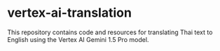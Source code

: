 # vertex-ai-translation
This repository contains code and resources for translating Thai text to English using the Vertex AI Gemini 1.5 Pro model.
